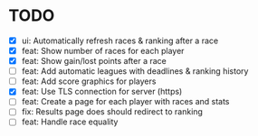 # TODO

- [x] ui: Automatically refresh races & ranking after a race
- [x] feat: Show number of races for each player
- [x] feat: Show gain/lost points after a race
- [ ] feat: Add automatic leagues with deadlines & ranking history
- [ ] feat: Add score graphics for players
- [x] feat: Use TLS connection for server (https)
- [ ] feat: Create a page for each player with races and stats
- [ ] fix: Results page does should redirect to ranking
- [ ] feat: Handle race equality